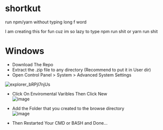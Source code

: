 # shortkut
run npm/yarn without typing long f word

I am creating this for fun cuz im so lazy to type npm run shit or yarn run shit

# Windows  
- Download The Repo  
- Extract the .zip file to any directory (Recommend to put it in User dir)  
- Open Control Panel > System > Advanced System Settings  

![explorer_bRPjI7njUs](https://user-images.githubusercontent.com/53612429/170929778-4d9158c7-4c04-49c6-879f-30f3d31f4d54.gif)  

- Click On Enviromental Varibles Then Click New  
![image](https://user-images.githubusercontent.com/53612429/170930646-758c4812-6ccb-4e54-abc8-1948883856fe.png)  

- Add the Folder that you created to the browse directory  
![image](https://user-images.githubusercontent.com/53612429/170931207-d69cf69f-246d-4b3f-b109-644da095f7f7.png)  

- Then Restarted Your CMD or BASH and Done...



